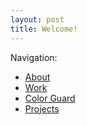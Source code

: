 ```yaml
---
layout: post
title: Welcome!
---
```

Navigation:
- [About](https://wilhuy663.github.io/about/)
- [Work](https://wilhuy663.github.io/work/)
- [Color Guard](https://wilhuy663.github.io/Color&20Guard/)
- [Projects](https://wilhuy663.github.io/Projects/)
